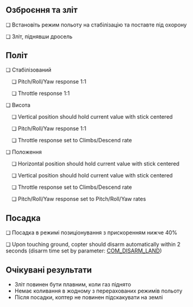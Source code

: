 #

## Озброєння та зліт

❏ Встановіть режим польоту на стабілізацію та поставте під охорону

❏ Зліт, піднявши дросель

## Політ

❏ Стабілізований

&nbsp;&nbsp;&nbsp;&nbsp;❏ Pitch/Roll/Yaw response 1:1

&nbsp;&nbsp;&nbsp;&nbsp;❏ Throttle response 1:1

❏ Висота

&nbsp;&nbsp;&nbsp;&nbsp;❏ Vertical position should hold current value with stick centered

&nbsp;&nbsp;&nbsp;&nbsp;❏ Pitch/Roll/Yaw response 1:1

&nbsp;&nbsp;&nbsp;&nbsp;❏ Throttle response set to Climbs/Descend rate

❏ Положення

&nbsp;&nbsp;&nbsp;&nbsp;❏ Horizontal position should hold current value with stick centered

&nbsp;&nbsp;&nbsp;&nbsp;❏ Vertical position should hold current value with stick centered

&nbsp;&nbsp;&nbsp;&nbsp;❏ Throttle response set to Climbs/Descend rate

&nbsp;&nbsp;&nbsp;&nbsp;❏ Pitch/Roll/Yaw response set to Pitch/Roll/Yaw rates

## Посадка

❏ Посадка в режимі позиціонування з прискоренням нижче 40%

❏ Upon touching ground, copter should disarm automatically within 2 seconds (disarm time set by parameter: [COM_DISARM_LAND](../advanced_config/parameter_reference.md#COM_DISARM_LAND))

## Очікувані результати

- Зліт повинен бути плавним, коли газ піднято
- Немає коливання в жодному з перерахованих режимів польоту
- Після посадки, коптер не повинен підскакувати на землі
